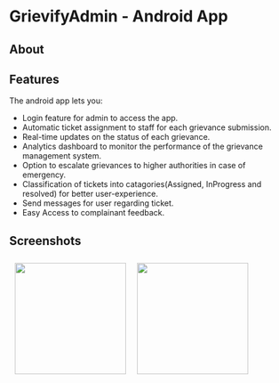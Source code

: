 # GrievifyAdmin - Android App

## About

## Features

The android app lets you:

- Login feature for admin to access the app.
- Automatic ticket assignment to staff for each grievance submission.
- Real-time updates on the status of each grievance.
- Analytics dashboard to monitor the performance of the grievance management system.
- Option to escalate grievances to higher authorities in case of emergency.
- Classification of tickets into catagories(Assigned, InProgress and resolved) for better user-experience.
- Send messages for user regarding ticket.
- Easy Access to complainant feedback.

## Screenshots

[<img src="/readme/Wallabag%20Reading%20List.png" align="left"
width="200"
    hspace="10" vspace="10">](/readme/Wallabag%20Reading%20List.png)
[<img src="/readme/Wallabag%20Article%20View.png" align="center"
width="200"
    hspace="10" vspace="10">](/readme/Wallabag%20Article%20View.png)

